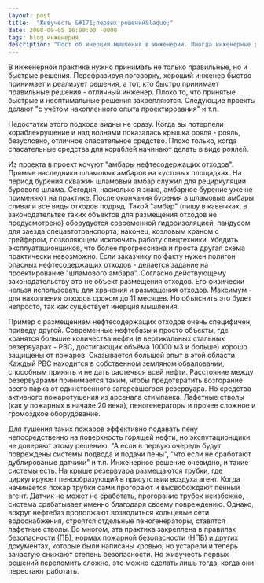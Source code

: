 ```yaml
---
layout: post
title:  "Живучесть &#171;первых решений&laquo;"
date: 2008-09-05 16:09:00 -0000
tags: blog инженерия
description: "Пост об инерции мышления в инженерии. Иногда инженерные решения принимаются &#8222;из опыта&#8220;, а не исходя из потребностей. Иногда все уверены, что те или иные решения - обязательные требования промышленной безопасности, а это уже не так. Инерция мышления помогает не обдумывать каждую мелочь с одной стороны и приводит к излишнему усложнению решений в других случаях."
---
```


В инженерной практике нужно принимать не только правильные, но и быстрые решения. Перефразируя поговорку, хороший инженер быстро принимает и реализует решения, а тот, кто быстро принимает правильные решения - отличный инженер. Плохо то, что принятые быстрые и неоптимальные решения закрепляются. Следующие проекты делают "с учётом накопленного опыта проектирования" и т.п.

Недостатки этого подхода видны не сразу. Когда вы потерпели кораблекрушение и над волнами показалась крышка рояля - рояль, безусловно, отличное спасательное средство. Плохо только, когда спасательные средства для кораблей начинают делать в виде роялей.

Из проекта в проект кочуют "амбары нефтесодержащих отходов". Прямые наследники шламовых амбаров на кустовых площадках. На период бурения скважин шламовый амбар служил для рециркуляции бурового шлама. Сегодня, насколько я знаю, амбарное бурение уже не применяют на практике. После окончания бурения в шламовые амбары  сливали все виды отходов подряд. Такой "амбар" (пишу в кавычках, в законодательтве таких объектов для размещения отходов не предусмотрено) оборудуется современной гидроизоляцией, пандусом для заезда спецавтотранспорта, наконец, козловым краном с грейфером, позволяющем исключить работу спецтехники. Убедить эксплуатационщиков, что более прогрессивна и проста другая схема практически невозможно. Если заказчику по факту нужен полигон опасных нефтесодержащих отходов - делается задание на проектирование "шламового амбара". Согласно действующему законодательству это не объект размещения отходов. Его физически нельзя использовать для хранения и размещения отходов. Максимум - для накопления отходов сроком до 11 месяцев. Но объяснить это будет непросто, так как существует инерция мышления.

Пример с размещением нефтесодержащих отходов очень специфичен, приведу другой. Современные нефтебазы и просто объекты, где хранятся большие количества нефти (в вертикальных стальных резервуарах - РВС, достигающих объёма 10000 м3 и больше) хорошо защищены от пожаров. Сказывается большой опыт в этой области. Каждый РВС находится в собственном земляном обваловании, способным принять и не дать растечься всей нефти. Расстояние между резервуарами принимается таким, чтобы предотвратить возгорание всего парка от единственного загоревшегося резервуара. Но средства активного пожаротушения из арсенала стимпанка. Лафетные стволы (как у пожарных в начале 20 века), пеногенераторы и прочее сложное и громоздкое оборудование.

Для тушения таких пожаров эффективно подавать пену непосредственно на поверхность горящей нефти, но экспутационщики не доверяют этому решению. "А если в первую очередь будут повреждены системы подвода и подачи пены", "что если не сработают дублированые датчики" и т.п. Инженерное решение очевидно, и такие системы есть. На крыше резервуара размещаются трубки, где циркулируюет пенообразующий в присутствии воздуха агент. Когда начинается пожар трубки сами прогорают и высвобождают пенный агент. Датчик не может не сработать, прогорание трубок неизбежно, система срабатывает именно благодаря своему повреждению. Однако, вокруг нефтебаз продолжают возводиться кольцевые сети водоснабжения, строятся отдельные пеногенераторы, ставятся лафетные стволы. Во многом, эта практика закреплена в правилах безопасности (ПБ), нормах пожарной безопасности (НПБ) и других документах, которые были написаны кровью, но устарели и теперь зачастую снижают степень безопасности. Но живучесть первых решений переломить сложно, это можно сделать лишь тогда, когда они перестают работать.
